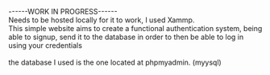 ------WORK IN PROGRESS------<br>
Needs to be hosted locally for it to work, I used Xammp.<br>
This simple website aims to create a functional authentication system, being able to signup, send it to the database in order to then be able to log in using your credentials<br>
<br>
the database I used is the one located at phpmyadmin. (myysql)



